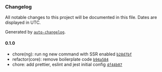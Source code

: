 ### Changelog

All notable changes to this project will be documented in this file. Dates are displayed in UTC.

Generated by [`auto-changelog`](https://github.com/CookPete/auto-changelog).

#### 0.1.0

- chore(ng): run ng new command with SSR enabled [`b28d7bf`](https://github.com/alexdedekelena/innoit-prime-ng-assignment/commit/b28d7bfc2b57b87f0b9e6ee5165ee0a139303b84)
- refactor(core): remove boilerplate code [`b94a584`](https://github.com/alexdedekelena/innoit-prime-ng-assignment/commit/b94a584806d5fb1b265c8acd2fc5e49e06b491df)
- chore: add prettier, eslint and jest initial config [`4f44b07`](https://github.com/alexdedekelena/innoit-prime-ng-assignment/commit/4f44b0731abf2402ce1695858d9dcf49972b2ba6)
